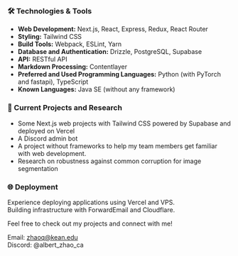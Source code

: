 ### 🛠️ Technologies & Tools
- **Web Development:** Next.js, React, Express, Redux, React Router  
- **Styling:** Tailwind CSS  
- **Build Tools:** Webpack, ESLint, Yarn  
- **Database and Authentication:** Drizzle, PostgreSQL, Supabase  
- **API:** RESTful API  
- **Markdown Processing:** Contentlayer  
- **Preferred and Used Programming Languages:** Python (with PyTorch and fastapi), TypeScript  
- **Known Languages:** Java SE (without any framework)  

### 🚀 Current Projects and Research
- Some Next.js web projects with Tailwind CSS powered by Supabase and deployed on Vercel  
- A Discord admin bot
- A project without frameworks to help my team members get familiar with web development.
- Research on robustness against common corruption for image segmentation  

### 🌐 Deployment
Experience deploying applications using Vercel and VPS.  
Building infrastructure with ForwardEmail and Cloudflare.

Feel free to check out my projects and connect with me!

Email: zhaoq@kean.edu  
Discord: @albert_zhao_ca
